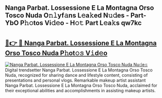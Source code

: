 ## Nanga Parbat. Lossessione E La Montagna Orso Tosco Nuda O𝚗𝚕yf𝚊ns L𝚎a𝚔ed N𝚞𝚍es - Part-YbO P𝚑𝚘tos Vi𝚍𝚎o - H𝚘𝚝 Part L𝚎a𝚔s qw7kc

# <h2><a href="http://kf08khw.oniu.top/?m=Nanga+Parbat.+Lossessione+E+La+Montagna+Orso+Tosco+Nuda">🔗👉 🔴 Nanga Parbat. Lossessione E La Montagna Orso Tosco Nuda P𝚑ot𝚘𝚜 V𝚒d𝚎o</a></h2>

[![Nanga Parbat. Lossessione E La Montagna Orso Tosco Nuda Nu𝚍e𝚜](https://i.imgur.com/0qMVB7G.gif)](http://kf08khw.oniu.top/?m=Nanga+Parbat.+Lossessione+E+La+Montagna+Orso+Tosco+Nuda)
Digital trendsetter Nanga Parbat. Lossessione E La Montagna Orso Tosco Nuda, recognized for sharing dance and lifestyle content, consisting of presentations and personal vlogs. Remarkable makeup artist assistant Nanga Parbat. Lossessione E La Montagna Orso Tosco Nuda, acclaimed for their exceptional abilities and accomplishments in assisting makeup artists.  
